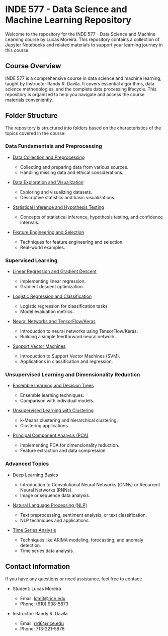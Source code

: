 # INDE 577 - Data Science and Machine Learning Repository

Welcome to the repository for the INDE 577 - Data Science and Machine Learning course by Lucas Moreira. This repository contains a collection of Jupyter Notebooks and related materials to support your learning journey in this course.

## Course Overview

INDE 577 is a comprehensive course in data science and machine learning, taught by Instructor Randy R. Davila. It covers essential algorithms, data science methodologies, and the complete data processing lifecycle. This repository is organized to help you navigate and access the course materials conveniently.

## Folder Structure

The repository is structured into folders based on the characteristics of the topics covered in the course:

### Data Fundamentals and Preprocessing

- [Data Collection and Preprocessing](#data-collection-and-preprocessing)
  - Collecting and preparing data from various sources.
  - Handling missing data and ethical considerations.

- [Data Exploration and Visualization](#data-exploration-and-visualization)
  - Exploring and visualizing datasets.
  - Descriptive statistics and basic visualizations.

- [Statistical Inference and Hypothesis Testing](#statistical-inference-and-hypothesis-testing)
  - Concepts of statistical inference, hypothesis testing, and confidence intervals.

- [Feature Engineering and Selection](#feature-engineering-and-selection)
  - Techniques for feature engineering and selection.
  - Real-world examples.

### Supervised Learning

- [Linear Regression and Gradient Descent](#linear-regression-and-gradient-descent)
  - Implementing linear regression.
  - Gradient descent optimization.

- [Logistic Regression and Classification](#logistic-regression-and-classification)
  - Logistic regression for classification tasks.
  - Model evaluation metrics.

- [Neural Networks and TensorFlow/Keras](#neural-networks-and-tensorflowkeras)
  - Introduction to neural networks using TensorFlow/Keras.
  - Building a simple feedforward neural network.

- [Support Vector Machines](#support-vector-machines)
  - Introduction to Support Vector Machines (SVM).
  - Applications in classification and regression.

### Unsupervised Learning and Dimensionality Reduction

- [Ensemble Learning and Decision Trees](#ensemble-learning-and-decision-trees)
  - Ensemble learning techniques.
  - Comparison with individual models.

- [Unsupervised Learning with Clustering](#unsupervised-learning-with-clustering)
  - k-Means clustering and hierarchical clustering.
  - Clustering applications.

- [Principal Component Analysis (PCA)](#principal-component-analysis-pca)
  - Implementing PCA for dimensionality reduction.
  - Feature extraction and data compression.

### Advanced Topics

- [Deep Learning Basics](#deep-learning-basics)
  - Introduction to Convolutional Neural Networks (CNNs) or Recurrent Neural Networks (RNNs).
  - Image or sequence data analysis.

- [Natural Language Processing (NLP)](#natural-language-processing-nlp)
  - Text preprocessing, sentiment analysis, or text classification.
  - NLP techniques and applications.

- [Time Series Analysis](#time-series-analysis)
  - Techniques like ARIMA modeling, forecasting, and anomaly detection.
  - Time series data analysis.



## Contact Information

If you have any questions or need assistance, feel free to contact:

- Student: Lucas Moreira
  - Email: ldm3@rice.edu
  - Phone: (610) 938-5873

- Instructor: Randy R. Davila
  - Email: rrd6@rice.edu
  - Phone: 713-221-5876